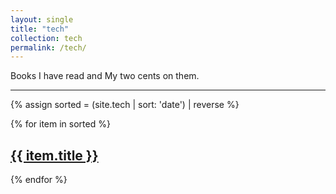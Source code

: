 ```yaml
---
layout: single
title: "tech"
collection: tech
permalink: /tech/
---
```


Books I have read and My two cents on them.

---

{% assign sorted = (site.tech | sort: 'date') | reverse %}

<div class = "posts__scribbles">
{% for item in sorted %}
<div class="list__item">
  <article class="archive__item" itemscope="" itemtype="https://schema.org/CreativeWork">
    <h2 class="archive__item-title" itemprop="headline">
        <a href="{{ item.url }}" rel="permalink">{{ item.title }}</a>
    </h2>
    </article>
</div>
  {% endfor %}
</div>
